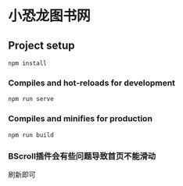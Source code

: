 # 小恐龙图书网

## Project setup
```
npm install
```

### Compiles and hot-reloads for development
```
npm run serve
```

### Compiles and minifies for production
```
npm run build
```
### BScroll插件会有些问题导致首页不能滑动

刷新即可


